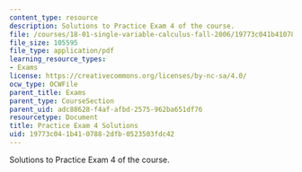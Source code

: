 ```yaml
---
content_type: resource
description: Solutions to Practice Exam 4 of the course.
file: /courses/18-01-single-variable-calculus-fall-2006/19773c041b4107882dfb0523503fdc42_prexam4bsol.pdf
file_size: 105595
file_type: application/pdf
learning_resource_types:
- Exams
license: https://creativecommons.org/licenses/by-nc-sa/4.0/
ocw_type: OCWFile
parent_title: Exams
parent_type: CourseSection
parent_uid: adc88628-f4af-afbd-2575-962ba651df76
resourcetype: Document
title: Practice Exam 4 Solutions
uid: 19773c04-1b41-0788-2dfb-0523503fdc42
---
```

Solutions to Practice Exam 4 of the course.